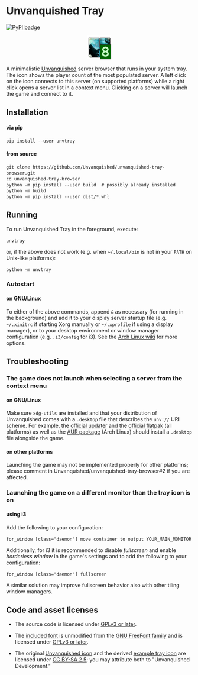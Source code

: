 # Unvanquished Tray

[![PyPI badge](https://img.shields.io/pypi/v/unvtray?label=PyPI&logo=pypi&logoColor=white)](https://pypi.org/project/unvtray/)

<p align="center">
  <img src="example.png" />
</p>

A minimalistic [Unvanquished](https://unvanquished.net/) server browser that
runs in your system tray. The icon shows the player count of the most populated
server. A left click on the icon connects to this server (on supported
platforms) while a right click opens a server list in a context menu. Clicking
on a server will launch the game and connect to it.

## Installation

#### via pip

```shell
pip install --user unvtray
```

#### from source

```
git clone https://github.com/Unvanquished/unvanquished-tray-browser.git
cd unvanquished-tray-browser
python -m pip install --user build  # possibly already installed
python -m build
python -m pip install --user dist/*.whl
```

## Running

To run Unvanquished Tray in the foreground, execute:

```
unvtray
```

or, if the above does not work (e.g. when `~/.local/bin` is not in your `PATH`
on Unix-like platforms):

```
python -m unvtray
```

### Autostart

#### on GNU/Linux

To either of the above commands, append `&` as necessary (for running in the
background) and add it to your display server startup file (e.g. `~/.xinitrc`
if starting Xorg manually or `~/.xprofile` if using a display manager), or to
your desktop environment or window manager configuration (e.g. `.i3/config` for
i3). See the [Arch Linux
wiki](https://wiki.archlinux.org/title/autostarting#On_Xorg_startup) for more
options.

## Troubleshooting

### The game does not launch when selecting a server from the context menu

#### on GNU/Linux

Make sure `xdg-utils` are installed and that your distribution of Unvanquished
comes with a `.desktop` file that describes the `unv://` URI scheme. For
example, the [official
updater](https://github.com/Unvanquished/updater/releases/) and the [official
flatpak](https://flathub.org/apps/details/net.unvanquished.Unvanquished) (all
platforms) as well as the [AUR
package](https://aur.archlinux.org/packages/unvanquished) (Arch Linux) should
install a `.desktop` file alongside the game.

#### on other platforms

Launching the game may not be implemented properly for other platforms; please
comment in Unvanquished/unvanquished-tray-browser#2 if you are affected.

### Launching the game on a different monitor than the tray icon is on

#### using i3

Add the following to your configuration:

```
for_window [class="daemon"] move container to output YOUR_MAIN_MONITOR
```

Additionally, for i3 it is recommended to disable _fullscreen_ and enable
_borderless window_ in the game's settings and to add the following to your
configuration:

```
for_window [class="daemon"] fullscreen
```

A similar solution may improve fullscreen behavior also with other tiling
window managers.

## Code and asset licenses

- The source code is licensed under [GPLv3 or later](LICENSE.txt).

- The [included font](unvtray/assets/FreeMonoBold.otf) is unmodified from the
  [GNU FreeFont family](https://www.gnu.org/software/freefont/) and is licensed
  under [GPLv3 or later](LICENSE.txt).

- The original [Unvanquished icon](unvtray/assets/unvanquished.png) and the
  derived [example tray icon](example.png) are licensed under [CC BY-SA
  2.5](https://creativecommons.org/licenses/by-sa/2.5/); you may attribute both
  to "Unvanquished Development."
